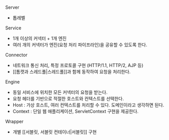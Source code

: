 Server

- 톱레벨

Service

- 1개 이상의 커넥터 + 1개 엔진
- 여러 개의 커넥터가 엔진(요청 처리 파이프라인)을 공유할 수 있도록 한다.

Connector

- 네트워크 통신 처리, 특정 프로토콜 구현 (HTTP/1.1, HTTP/2, AJP 등)
- [[톰캣과 스레드풀|스레드풀]]과 함께 동작하여 요청을 처리한다.

Engine

- 동일 서비스에 위치한 모든 커넥터의 요청을 받는다.
- 요청 헤더를 기반으로 적절한 호스트와 컨텍스트를 선택한다.
- Host : 가상 호스트, 여러 컨텍스트를 처리할 수 있다. 도메인이라고 생각하면 된다.
- Context : 단일 웹 애플리케이션, ServletContext 구현을 제공한다.

Wrapper

- 개별 [[서블릿, 서블릿 컨테이너|서블릿]] 구현
